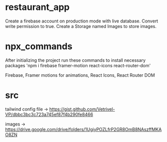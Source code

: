 # restaurant_app

Create a firebase account on production mode with live database.
Convert write permission to true.
Create a Storage named Images to store images.

# npx_commands

After initializing the project run these commands to install necessary packages 'npm i firebase framer-motion react-icons react-router-dom'

Firebase, Framer motions for animations, React Icons, React Router DOM

# src

tailwind config file -> https://gist.github.com/Vetrivel-VP/dbbc3bc3c723a745ef87f4b290fe8466

images -> https://drive.google.com/drive/folders/1UgiyPOZLfrP2GR8OmB8NAszffMKAO8ZN